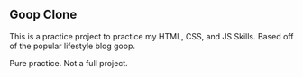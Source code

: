 ## Goop Clone

This is a practice project to practice my HTML, CSS, and JS Skills. Based off of the popular lifestyle blog goop.

Pure practice. Not a full project. 
